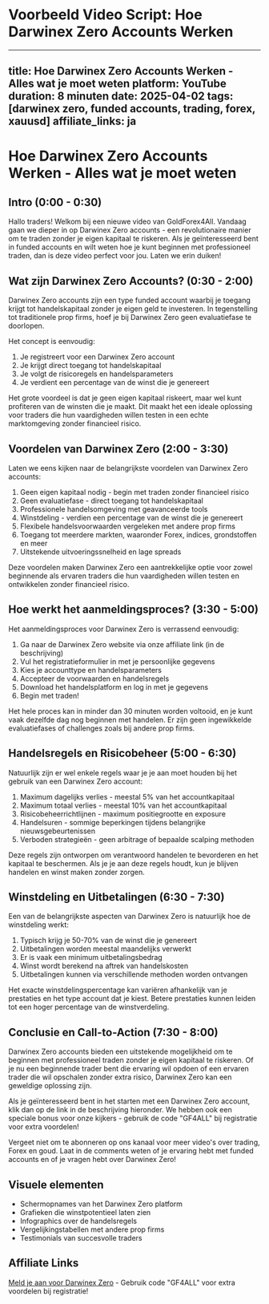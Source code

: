 # Voorbeeld Video Script: Hoe Darwinex Zero Accounts Werken

---
title: Hoe Darwinex Zero Accounts Werken - Alles wat je moet weten
platform: YouTube
duration: 8 minuten
date: 2025-04-02
tags: [darwinex zero, funded accounts, trading, forex, xauusd]
affiliate_links: ja
---

# Hoe Darwinex Zero Accounts Werken - Alles wat je moet weten

## Intro (0:00 - 0:30)
Hallo traders! Welkom bij een nieuwe video van GoldForex4All. Vandaag gaan we dieper in op Darwinex Zero accounts - een revolutionaire manier om te traden zonder je eigen kapitaal te riskeren. Als je geïnteresseerd bent in funded accounts en wilt weten hoe je kunt beginnen met professioneel traden, dan is deze video perfect voor jou. Laten we erin duiken!

## Wat zijn Darwinex Zero Accounts? (0:30 - 2:00)
Darwinex Zero accounts zijn een type funded account waarbij je toegang krijgt tot handelskapitaal zonder je eigen geld te investeren. In tegenstelling tot traditionele prop firms, hoef je bij Darwinex Zero geen evaluatiefase te doorlopen.

Het concept is eenvoudig:
1. Je registreert voor een Darwinex Zero account
2. Je krijgt direct toegang tot handelskapitaal
3. Je volgt de risicoregels en handelsparameters
4. Je verdient een percentage van de winst die je genereert

Het grote voordeel is dat je geen eigen kapitaal riskeert, maar wel kunt profiteren van de winsten die je maakt. Dit maakt het een ideale oplossing voor traders die hun vaardigheden willen testen in een echte marktomgeving zonder financieel risico.

## Voordelen van Darwinex Zero (2:00 - 3:30)
Laten we eens kijken naar de belangrijkste voordelen van Darwinex Zero accounts:

1. Geen eigen kapitaal nodig - begin met traden zonder financieel risico
2. Geen evaluatiefase - direct toegang tot handelskapitaal
3. Professionele handelsomgeving met geavanceerde tools
4. Winstdeling - verdien een percentage van de winst die je genereert
5. Flexibele handelsvoorwaarden vergeleken met andere prop firms
6. Toegang tot meerdere markten, waaronder Forex, indices, grondstoffen en meer
7. Uitstekende uitvoeringssnelheid en lage spreads

Deze voordelen maken Darwinex Zero een aantrekkelijke optie voor zowel beginnende als ervaren traders die hun vaardigheden willen testen en ontwikkelen zonder financieel risico.

## Hoe werkt het aanmeldingsproces? (3:30 - 5:00)
Het aanmeldingsproces voor Darwinex Zero is verrassend eenvoudig:

1. Ga naar de Darwinex Zero website via onze affiliate link (in de beschrijving)
2. Vul het registratieformulier in met je persoonlijke gegevens
3. Kies je accounttype en handelsparameters
4. Accepteer de voorwaarden en handelsregels
5. Download het handelsplatform en log in met je gegevens
6. Begin met traden!

Het hele proces kan in minder dan 30 minuten worden voltooid, en je kunt vaak dezelfde dag nog beginnen met handelen. Er zijn geen ingewikkelde evaluatiefases of challenges zoals bij andere prop firms.

## Handelsregels en Risicobeheer (5:00 - 6:30)
Natuurlijk zijn er wel enkele regels waar je je aan moet houden bij het gebruik van een Darwinex Zero account:

1. Maximum dagelijks verlies - meestal 5% van het accountkapitaal
2. Maximum totaal verlies - meestal 10% van het accountkapitaal
3. Risicobeheerrichtlijnen - maximum positiegrootte en exposure
4. Handelsuren - sommige beperkingen tijdens belangrijke nieuwsgebeurtenissen
5. Verboden strategieën - geen arbitrage of bepaalde scalping methoden

Deze regels zijn ontworpen om verantwoord handelen te bevorderen en het kapitaal te beschermen. Als je je aan deze regels houdt, kun je blijven handelen en winst maken zonder zorgen.

## Winstdeling en Uitbetalingen (6:30 - 7:30)
Een van de belangrijkste aspecten van Darwinex Zero is natuurlijk hoe de winstdeling werkt:

1. Typisch krijg je 50-70% van de winst die je genereert
2. Uitbetalingen worden meestal maandelijks verwerkt
3. Er is vaak een minimum uitbetalingsbedrag
4. Winst wordt berekend na aftrek van handelskosten
5. Uitbetalingen kunnen via verschillende methoden worden ontvangen

Het exacte winstdelingspercentage kan variëren afhankelijk van je prestaties en het type account dat je kiest. Betere prestaties kunnen leiden tot een hoger percentage van de winstverdeling.

## Conclusie en Call-to-Action (7:30 - 8:00)
Darwinex Zero accounts bieden een uitstekende mogelijkheid om te beginnen met professioneel traden zonder je eigen kapitaal te riskeren. Of je nu een beginnende trader bent die ervaring wil opdoen of een ervaren trader die wil opschalen zonder extra risico, Darwinex Zero kan een geweldige oplossing zijn.

Als je geïnteresseerd bent in het starten met een Darwinex Zero account, klik dan op de link in de beschrijving hieronder. We hebben ook een speciale bonus voor onze kijkers - gebruik de code "GF4ALL" bij registratie voor extra voordelen!

Vergeet niet om te abonneren op ons kanaal voor meer video's over trading, Forex en goud. Laat in de comments weten of je ervaring hebt met funded accounts en of je vragen hebt over Darwinex Zero!

## Visuele elementen
- Schermopnames van het Darwinex Zero platform
- Grafieken die winstpotentieel laten zien
- Infographics over de handelsregels
- Vergelijkingstabellen met andere prop firms
- Testimonials van succesvolle traders

## Affiliate Links
[Meld je aan voor Darwinex Zero](https://www.goldforex4all.eu/darwinex-zero-accounts) - Gebruik code "GF4ALL" voor extra voordelen bij registratie!

